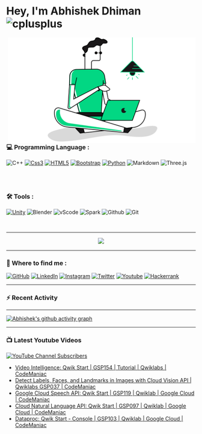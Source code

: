# Hey, I'm Abhishek Dhiman <img  alt="cplusplus" width="40px" src="https://media.tenor.com/images/6ebf7e46649d80bad20239b103677fe8/tenor.gif" />

<img hight="250" width="500" alt="GIF" align="right" src="https://github.com/abhishek-dhnma/abhishek-dhnma/blob/main/Photos.png">

### :computer: Programming Language :

![C++](https://img.shields.io/badge/C%2B%2B-00599C?style=for-the-badge&logo=c%2B%2B&logoColor=white)
[![Css3](https://img.shields.io/badge/CSS3-1572B6?style=for-the-badge&logo=css3&logoColor=white)][css-static]
[![HTML5](https://img.shields.io/badge/HTML5-E34F26?style=for-the-badge&logo=html5&logoColor=white)][html-selectors]
[![Bootstrap](https://img.shields.io/badge/Bootstrap-563D7C?style=for-the-badge&logo=bootstrap&logoColor=white)][tindog]
[![Python](https://img.shields.io/badge/Python-FFD43B?style=for-the-badge&logo=python&logoColor=darkgreen)][notepad-clone]
![Markdown](https://img.shields.io/badge/Markdown-000000?style=for-the-badge&logo=markdown&logoColor=white)
![Three.js](https://img.shields.io/badge/three.js-ffcc29?style=for-the-badge&logo=three-dot-js&logoColor=black)

<br/>
<br/>

### :hammer_and_wrench: Tools :
[![Unity](https://img.shields.io/badge/Unity-FF2D20?style=for-the-badge&logo=unity&logoColor=white)][unity2d-game]
![Blender](https://img.shields.io/badge/blender-F5792A?style=for-the-badge&logo=blender&logoColor=black)
![vScode](https://img.shields.io/badge/Visual_Studio_Code-0078D4?style=for-the-badge&logo=visual%20studio%20code&logoColor=white)
![Spark](https://img.shields.io/badge/spark_ar-FF5C83?style=for-the-badge&logo=spark-ar&logoColor=black)
![Github](https://img.shields.io/badge/GitHub-100000?style=for-the-badge&logo=github&logoColor=white)
![Git](https://img.shields.io/badge/Git-F05032?style=for-the-badge&logo=git&logoColor=white)

<br/>

----
<p align="center">
  
  <img width="48%" src="https://github-readme-stats.vercel.app/api?username=abhishek-dhnma&show_icons=true&theme=tokyonight" />
   
</p>

----

### :round_pushpin: Where to find me : 

[<img alt="GitHub" src="https://img.shields.io/badge/github-%23121011.svg?&style=for-the-badge&logo=github&logoColor=white"/>][github]
[<img alt="LinkedIn" src="https://img.shields.io/badge/Linkedin-%230077B5.svg?&style=for-the-badge&logo=linkedin&logoColor=white"/>][linkedin]
[<img alt="Instagram" src="https://img.shields.io/badge/Instagram-%23E4405F.svg?&style=for-the-badge&logo=Instagram&logoColor=white"/>][ig]
[<img alt="Twitter" src="https://img.shields.io/badge/Twitter-%231DA1F2.svg?&style=for-the-badge&logo=Twitter&logoColor=white"/>][twitter]
[<img alt="Youtube" src="https://img.shields.io/badge/Youtube-%23FF0000.svg?&style=for-the-badge&logo=YouTube&logoColor=white"/>][yt]
[<img alt="Hackerrank" src="https://img.shields.io/badge/-Hackerrank-2EC866?style=for-the-badge&logo=HackerRank&logoColor=white"/>][hackerrank]

----

### :zap: Recent Activity

<!--START_SECTION:activity-->

<!--END_SECTION:activity-->

----

[![Abhishek's github activity graph](https://activity-graph.herokuapp.com/graph?username=abhishek-dhnma&theme=react-dark)](https://github.com/abhishek-dhnma)

-----

### :tv: Latest Youtube Videos

[![YouTube Channel Subscribers](https://img.shields.io/youtube/channel/subscribers/UC8Vq9K1DAR5k5PV8wZxKFOw)](https://www.youtube.com/channel/UC8Vq9K1DAR5k5PV8wZxKFOw/about)

<!-- YOUTUBE:START -->
- [Video Intelligence: Qwik Start | GSP154 | Tutorial | Qwiklabs | CodeManiac](https://www.youtube.com/watch?v=Rz8YmhqBo3Y)
- [Detect Labels, Faces, and Landmarks in Images with Cloud Vision API | Qwiklabs GSP037 | CodeManiac](https://www.youtube.com/watch?v=lHIiEsqWLfs)
- [Google Cloud Speech API: Qwik Start | GSP119 | Qwiklab | Google Cloud | CodeManiac](https://www.youtube.com/watch?v=2--4qvuA5aM)
- [Cloud Natural Language API: Qwik Start | GSP097 | Qwiklab | Google Cloud | CodeManiac](https://www.youtube.com/watch?v=O0VxwBHagpo)
- [Dataproc: Qwik Start - Console | GSP103 | Qwiklab | Google Cloud | CodeManiac](https://www.youtube.com/watch?v=vFxOT2xJAxU)
<!-- YOUTUBE:END -->



<!-- Keys & Values  -->
[notepad-clone]: https://github.com/abhishek-dhnma/Notepad-Clone
[helixjump-clone]: https://github.com/abhishek-dhnma/HelixJumpClone
[tindog]: https://github.com/abhishek-dhnma/my-first-website
[css-static]: https://github.com/abhishek-dhnma/CSS-static-and-relative-concepts
[html-selectors]: https://github.com/abhishek-dhnma/Monkey-using-html-selectoors
[unity2d-game]: https://github.com/abhishek-dhnma/HelixJumpClone
[linkedin]: https://www.linkedin.com/in/abhishek-dhiman-1a9091185/
[yt]: https://www.youtube.com/channel/UCN3VRbRUrFDqvFC-IHppScA
[ig]: https://www.instagram.com/abhishek.devvv/
[twitter]: https://twitter.com/Abhishe46379875
[github]: https://github.com/abhishek-dhnma
[hackerrank]: https://www.hackerrank.com/dhimana862
